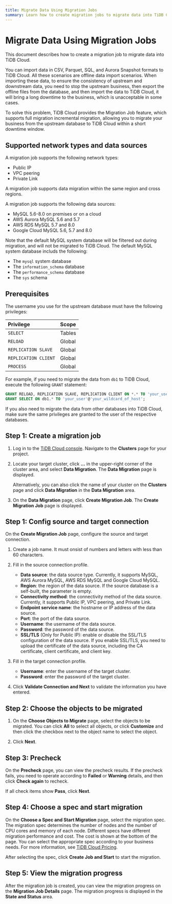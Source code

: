 ```yaml
---
title: Migrate Data Using Migration Jobs
summary: Learn how to create migration jobs to migrate data into TiDB Cloud.
---
```


# Migrate Data Using Migration Jobs

This document describes how to create a migration job to migrate data into TiDB Cloud.

You can import data in CSV, Parquet, SQL, and Aurora Snapshot formats to TiDB Cloud. All these scenarios are offline data import scenarios. When importing these data, to ensure the consistency of upstream and downstream data, you need to stop the upstream business, then export the offline files from the database, and then import the data to TiDB Cloud, it will bring a long downtime to the business, which is unacceptable in some cases.

To solve this problem, TiDB Cloud provides the Migration Job feature, which supports full migration incremental migration, allowing you to migrate your business from the upstream database to TiDB Cloud within a short downtime window.

## Supported network types and data sources

A migration job supports the following network types:

- Public IP
- VPC peering
- Private Link

A migration job supports data migration within the same region and cross regions.

A migration job supports the following data sources:

- MySQL 5.6-8.0 on premises or on a cloud
- AWS Aurora MySQL 5.6 and 5.7
- AWS RDS MySQL 5.7 and 8.0
- Google Cloud MySQL 5.6, 5.7 and 8.0

Note that the default MySQL system database will be filtered out during migration, and will not be migrated to TiDB Cloud. The default MySQL system database includs the following:

- The `mysql` system database
- The `information_schema` database
- The `performance_schema` database
- The `sys` schema

## Prerequisites

The username you use for the upstream database must have the following privileges:

| Privilege | Scope |
|:----|:----|
| `SELECT` | Tables |
| `RELOAD` | Global |
| `REPLICATION SLAVE` | Global |
| `REPLICATION CLIENT` | Global |
| `PROCESS` | Global |

For example, if you need to migrate the data from `db1` to TiDB Cloud, execute the following `GRANT` statement:

```sql
GRANT RELOAD, REPLICATION SLAVE, REPLICATION CLIENT ON *.* TO 'your_user'@'your_wildcard_of_host'
GRANT SELECT ON db1.* TO 'your_user'@'your_wildcard_of_host';
```

If you also need to migrate the data from other databases into TiDB Cloud, make sure the same privileges are granted to the user of the respective databases.

## Step 1: Create a migration job

1. Log in to the [TiDB Cloud console](https://tidbcloud.com/console/clusters). Navigate to the **Clusters** page for your project.

2. Locate your target cluster, click **...** in the upper-right corner of the cluster area, and select **Data Migration**. The **Data Migration** page is displayed.

   Alternatively, you can also click the name of your cluster on the **Clusters** page and click **Data Migration** in the **Data Migration** area.

3. On the **Data Migration** page, click **Create Migration Job**. The **Create Migration Job** page is displayed.

## Step 1: Config source and target connection

On the **Create Migration Job** page, configure the source and target connection.

1. Create a job name. It must onsist of numbers and letters with less than 60 characters.

2. Fill in the source connection profile.

   - **Data source**: the data source type. Currently, it supports MySQL, AWS Aurora MySQL, AWS RDS MySQL and Google Cloud MySQL.
   - **Region**: the region of the data source. If the source database is a self-built, the parameter is empty.
   - **Connectivity method**: the connectivity method of the data source. Currently, it supports Public IP, VPC peering, and Private Link.
   - **Endpoint service name**: the hostname or IP address of the data source.
   - **Port**: the port of the data source.
   - **Username**: the username of the data source.
   - **Password**: the password of the data source.
   - **SSL/TLS** (Only for Public IP): enable or disable the SSL/TLS configuration of the data source. If you enable SSL/TLS, you need to upload the certificate of the data source, including the CA certificate, client certificate, and client key.

3. Fill in the target connection profile.

   - **Username**: enter the username of the target cluster.
   - **Password**: enter the password of the target cluster.

4. Click **Validate Connection and Next** to validate the information you have entered.

## Step 2: Choose the objects to be migrated

1. On the **Choose Objects to Migrate** page, select the objects to be migrated. You can click **All** to select all objects, or click **Customize** and then click the checkbox next to the object name to select the object.

2. Click **Next**.

## Step 3: Precheck

On the **Precheck** page, you can view the precheck results. If the precheck fails, you need to operate according to **Failed** or **Warning** details, and then click **Check again** to recheck.

If all check items show **Pass**, click **Next**.

## Step 4: Choose a spec and start migration

On the **Choose a Spec and Start Migration** page, select the migration spec. The migration spec determines the number of nodes and the number of CPU cores and memory of each node. Different specs have different migration performance and cost. The cost is shown at the bottom of the page. You can select the appropriate spec according to your business needs. For more information, see [TiDB Cloud Pricing](https://www.pingcap.com/tidb-cloud-pricing-details/).

After selecting the spec, click **Create Job and Start** to start the migration.

## Step 5: View the migration progress

After the migration job is created, you can view the migration progress on the **Migration Job Details** page. The migration progress is displayed in the **State and Status** area.
